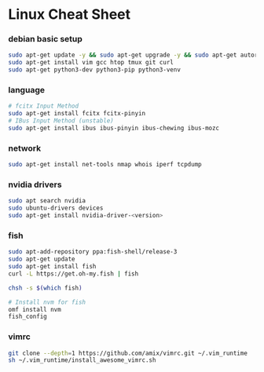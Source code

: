 # Linux Cheat Sheet
### debian basic setup
```bash
sudo apt-get update -y && sudo apt-get upgrade -y && sudo apt-get autoremove -y
sudo apt-get install vim gcc htop tmux git curl
sudo apt-get python3-dev python3-pip python3-venv
```

### language
```bash
# fcitx Input Method
sudo apt-get install fcitx fcitx-pinyin
# IBus Input Method (unstable)
sudo apt-get install ibus ibus-pinyin ibus-chewing ibus-mozc
```

### network 
```bash
sudo apt-get install net-tools nmap whois iperf tcpdump
```

### nvidia drivers
```bash
sudo apt search nvidia
sudo ubuntu-drivers devices
sudo apt-get install nvidia-driver-<version>
```

### fish
```bash
sudo apt-add-repository ppa:fish-shell/release-3
sudo apt-get update
sudo apt-get install fish
curl -L https://get.oh-my.fish | fish

chsh -s $(which fish)

# Install nvm for fish
omf install nvm
fish_config
```

### vimrc
```bash
git clone --depth=1 https://github.com/amix/vimrc.git ~/.vim_runtime
sh ~/.vim_runtime/install_awesome_vimrc.sh
```
